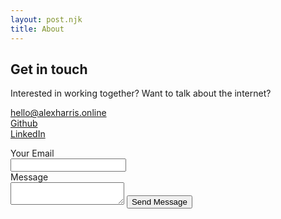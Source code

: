 ```yaml
---
layout: post.njk
title: About
---
```


<div class="w-full px-12 flex flex-col md:flex-row items-center gap-8">
    <!-- <span class="socko tracking-widest text-5xl pb-8 outline-text text-white link-white">get in touch</span>          -->
    <div class="w-full md:w-2/5 text-md lg:text-2xl prose dark:text-white">
    <h2 class="dark:text-white">Get in touch</h2>
    <p class="hidden md:block">
        Interested in working together? Want to talk about the internet?
    </p>  
    <p>
        <a class="underline" href="mailto:hello@alexharris.online">hello@alexharris.online</a><br />
        <a href="https://github.com/alexharris">Github</a><br />
        <a href="https://www.linkedin.com/in/alex-harris-a7425b90/">LinkedIn</a>
    </p>
    </div>
    <div class="w-full md:w-3/5">
    <form class="flex flex-col items-start w-full text-black w-1/2" name="contact" netlify>
        <label class="w-full pb-4">
        <div class="pb-3 dark:text-white">Your Email</div>
        <input class="w-full rounded-xl border border-black h-12 p-2" type="email" name="email" required/>
        </label>
        <label class="w-full pb-4">
        <div class="pb-3 dark:text-white">Message</div>
        <textarea class="w-full rounded-xl border border-black h-12 md:h-24 p-2"name="message" required></textarea>
        </label>
        <button class="border dark:text-white border-black dark:border-white px-4 py-2 hover:bg-black hover:text-white cursor-pointer rounded-xl" type="submit">Send Message</button>
    </form> 
    </div>
</div>  